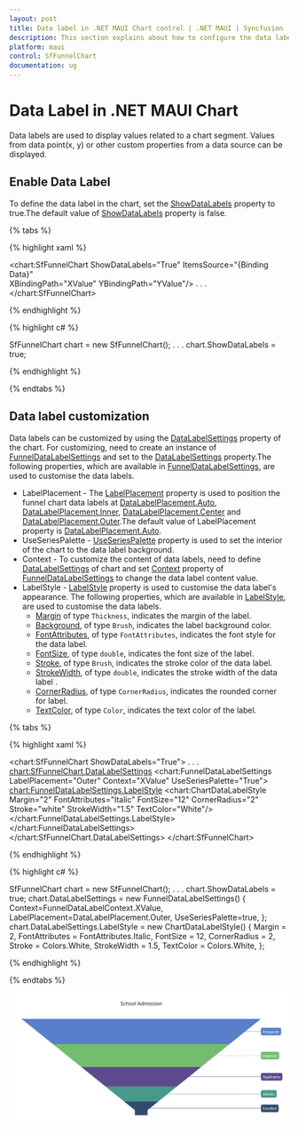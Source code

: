 ```yaml
---
layout: post
title: Data label in .NET MAUI Chart control | .NET MAUI | Syncfusion
description: This section explains about how to configure the data labels and its features in .NET MAUI Chart (SfFunnelChart).
platform: maui
control: SfFunnelChart
documentation: ug
---
```


# Data Label in .NET MAUI Chart

Data labels are used to display values related to a chart segment. Values from data point(x, y) or other custom properties from a data source can be displayed. 

## Enable Data Label 

To define the data label in the chart, set the [ShowDataLabels]() property to true.The default value of [ShowDataLabels]() property is false. 

{% tabs %}

{% highlight xaml %}

<chart:SfFunnelChart ShowDataLabels="True"
                     ItemsSource="{Binding Data}"  
                     XBindingPath="XValue" 
                     YBindingPath="YValue"/>
. . .
</chart:SfFunnelChart>

{% endhighlight %}

{% highlight c# %}

SfFunnelChart chart = new SfFunnelChart();
. . .
chart.ShowDataLabels = true;

{% endhighlight %}

{% endtabs %} 

## Data label customization

 Data labels can be customized by using the [DataLabelSettings]() property of the chart. For customizing, need to create an instance of [FunnelDataLabelSettings]() and set to the [DataLabelSettings]() property.The following properties, which are available in [FunnelDataLabelSettings](), are used to customise the data labels. 

 * LabelPlacement - The [LabelPlacement]() property is used to position the funnel chart data labels at [DataLabelPlacement.Auto](), [DataLabelPlacement.Inner](), [DataLabelPlacement.Center]() and [DataLabelPlacement.Outer]().The default value of LabelPlacement property is [DataLabelPlacement.Auto]().
 * UseSeriesPalette - [UseSeriesPalette]() property is used to set the interior of the chart to the data label background.
 * Context - To customize the content of data labels, need to define [DataLabelSettings]() of chart and set [Context]() property of [FunnelDataLabelSettings]() to change the data label content value.
 * LabelStyle - [LabelStyle]() property is used to customise the data label's appearance. The following properties, which are available in [LabelStyle](), are used to customise the data labels.
    * [Margin]() of type `Thickness`, indicates the margin of the label.
    * [Background](), of type `Brush`, indicates the label background color.
    * [FontAttributes](), of type `FontAttributes`, indicates the font style for the data label.
    * [FontSize](), of type `double`, indicates the font size of the label.
    * [Stroke](), of type `Brush`, indicates the stroke color of the data label.
    * [StrokeWidth](), of type `double`, indicates the stroke width of the data label .
    * [CornerRadius](), of type `CornerRadius`, indicates the rounded corner for label.
    * [TextColor](), of type `Color`, indicates the text color of the label.


{% tabs %}

{% highlight xaml %}

<chart:SfFunnelChart ShowDataLabels="True">
. . .
 <chart:SfFunnelChart.DataLabelSettings>
    <chart:FunnelDataLabelSettings LabelPlacement="Outer" Context="XValue" UseSeriesPalette="True">
        <chart:FunnelDataLabelSettings.LabelStyle>
            <chart:ChartDataLabelStyle Margin="2" 
                                       FontAttributes="Italic" 
                                       FontSize="12" 
                                       CornerRadius="2" 
                                       Stroke="white"
                                       StrokeWidth="1.5"
                                       TextColor="White"/>
        </chart:FunnelDataLabelSettings.LabelStyle>
    </chart:FunnelDataLabelSettings>
 </chart:SfFunnelChart.DataLabelSettings>
</chart:SfFunnelChart>

{% endhighlight %}

{% highlight c# %}

SfFunnelChart chart = new SfFunnelChart();
. . .
chart.ShowDataLabels = true;
chart.DataLabelSettings = new FunnelDataLabelSettings()
{
    Context=FunnelDataLabelContext.XValue,
    LabelPlacement=DataLabelPlacement.Outer,
    UseSeriesPalette=true,
};
chart.DataLabelSettings.LabelStyle = new ChartDataLabelStyle()
{
    Margin = 2,
    FontAttributes = FontAttributes.Italic,
    FontSize = 12,
    CornerRadius = 2,
    Stroke = Colors.White,
    StrokeWidth = 1.5,
    TextColor = Colors.White,
};

{% endhighlight %}

{% endtabs %} 

![Data label for .NET MAUI Funnel chart](DataLabel_images/MAUI_data_label.png)